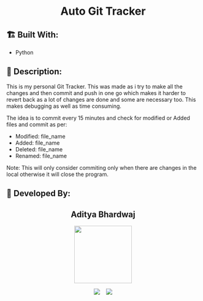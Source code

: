 <h1 align="center">Auto Git Tracker</h1>

## 🏗 Built With:
 - Python

## 📜 Description:
This is my personal Git Tracker. This was made as i try to make all the changes and then commit and push in one go which makes it harder to revert back as a lot of changes are done and some are necessary too. This makes debugging as well as time consuming.

The idea is to commit every 15 minutes and check for modified or Added files and commit as per:
- Modified: file_name
- Added: file_name
- Deleted: file_name
- Renamed: file_name

Note: This will only consider commiting only when there are changes in the local otherwise it will close the program.


## 👦 Developed By:
<h2 align="center">Aditya Bhardwaj</h2>
<p align="center">
  <a href="https://github.com/aditya-190"><img src="https://avatars.githubusercontent.com/u/63164037?v=4" width=150px height=150px /></a> 
    
<p align="center">
  <a target="_blank"href="https://www.linkedin.com/in/adi-bhardwaj/"><img src="https://img.shields.io/badge/linkedin-%230077B5.svg?&style=for-the-badge&logo=linkedin&logoColor=white" /></a>&nbsp;&nbsp;&nbsp;
  <a href="mailto:aadi.bbhardwaj@gmail.com?subject=Hello%20Aditya,%20From%20Github"><img src="https://img.shields.io/badge/gmail-%23D14836.svg?&style=for-the-badge&logo=gmail&logoColor=white" /></a>
</p>
